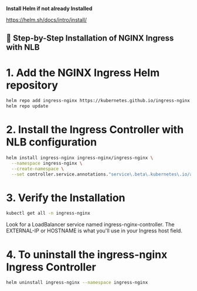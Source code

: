 **Install Helm if not already Installed**

https://helm.sh/docs/intro/install/

## 🧭 Step-by-Step Installation of NGINX Ingress with NLB
# 1.	Add the NGINX Ingress Helm repository
```bash
helm repo add ingress-nginx https://kubernetes.github.io/ingress-nginx
helm repo update
```
# 2.	Install the Ingress Controller with NLB configuration
```bash
helm install ingress-nginx ingress-nginx/ingress-nginx \
  --namespace ingress-nginx \
  --create-namespace \
  --set controller.service.annotations."service\.beta\.kubernetes\.io/aws-load-balancer-type"="nlb"
```
# 3.  Verify the Installation
```bash
kubectl get all -n ingress-nginx
```
Look for a LoadBalancer service named ingress-nginx-controller. The EXTERNAL-IP or HOSTNAME is what you'll use in your Ingress host field.

# 4. To uninstall the ingress-nginx Ingress Controller
```bash
helm uninstall ingress-nginx --namespace ingress-nginx
```
